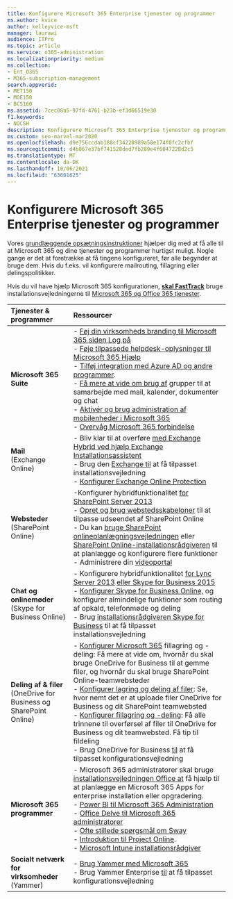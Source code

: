 ```yaml
---
title: Konfigurere Microsoft 365 Enterprise tjenester og programmer
ms.author: kvice
author: kelleyvice-msft
manager: laurawi
audience: ITPro
ms.topic: article
ms.service: o365-administration
ms.localizationpriority: medium
ms.collection:
- Ent_O365
- M365-subscription-management
search.appverid:
- MET150
- MOE150
- BCS160
ms.assetid: 7cec08a5-97fd-4761-b23b-ef3d66519e30
f1.keywords:
- NOCSH
description: Konfigurere Microsoft 365 Enterprise tjenester og programmer, f.eks. SharePoint, Exchange og Skype for Business.
ms.custom: seo-marvel-mar2020
ms.openlocfilehash: d9e756ccdab188cf34228989a58e174f0fc2cfbf
ms.sourcegitcommit: d4b867e37bf741528ded7fb289e4f6847228d2c5
ms.translationtype: MT
ms.contentlocale: da-DK
ms.lasthandoff: 10/06/2021
ms.locfileid: "63601625"
---
```

# <a name="configure-microsoft-365-enterprise-services-and-applications"></a>Konfigurere Microsoft 365 Enterprise tjenester og programmer

Vores [grundlæggende opsætningsinstruktioner](../admin/setup/setup.md) hjælper dig med at få alle til at Microsoft 365 og dine tjenester og programmer hurtigst muligt. Nogle gange er det at foretrække at få tingene konfigureret, før alle begynder at bruge dem. Hvis du f.eks. vil konfigurere mailrouting, fillagring eller delingspolitikker. 
  
Hvis du vil have hjælp Microsoft 365 konfigurationen, **[skal FastTrack](https://www.microsoft.com/fasttrack/microsoft-365)** bruge installationsvejledningerne til [Microsoft 365 og Office 365 tjenester](setup-guides-for-microsoft-365.md).
  
|**Tjenester & programmer**|**Ressourcer**|
|:-----|:-----|
|**Microsoft 365 Suite** |- [Føj din virksomheds branding til Microsoft 365 siden Log på](https://support.office.com/article/Add-your-company-branding-to-Office-365-Sign-In-Page-a1229cdb-ce19-4da5-90c7-2b9b146aef0a) <br> - [Føje tilpassede helpdesk-oplysninger til Microsoft 365 Hjælp](https://support.office.com/article/Add-customized-help-desk-info-to-the-Office-365-help-pane-9dd9b104-68f7-4d49-9a30-82561c7d79a3) <br> - [Tilføj integration med Azure AD og andre programmer](https://support.office.com/article/Integrated-Apps-and-Azure-AD-for-Office-365-administrators-cb2250e3-451e-416f-bf4e-363549652c2a).  <br> - [Få mere at vide om brug af](https://support.office.com/Article/Learn-more-about-groups-b565caa1-5c40-40ef-9915-60fdb2d97fa2) grupper til at samarbejde med mail, kalender, dokumenter og chat <br> - [Aktivér og brug administration af mobilenheder i Microsoft 365](https://support.office.microsoft.com/article/Manage-mobile-devices-in-Office-365-dd892318-bc44-4eb1-af00-9db5430be3cd) <br> - [Overvåg Microsoft 365 forbindelse](monitor-connectivity.md) |
|**Mail** <br> (Exchange Online) | - Bliv klar til at overføre [med Exchange Hybrid ved hjælp Exchange Installationsassistent](https://technet.microsoft.com/exdeploy2013)  <br> - Brug den [Exchange til](https://aka.ms/office365setup) at få tilpasset installationsvejledning  <br> - [Konfigurer Exchange Online Protection](/exchange/standalone-eop/set-up-your-eop-service) |
|**Websteder** <br> (SharePoint Online) | -Konfigurer hybridfunktionalitet [for SharePoint Server 2013](/SharePoint/hybrid/hybrid)<br> - [Opret og brug webstedsskabeloner](https://support.office.com/article/Create-and-use-site-templates-60371B0F-00E0-4C49-A844-34759EBDD989) til at tilpasse udseendet af SharePoint Online <br> - Du kan [bruge SharePoint onlineplanlægningsvejledningen](https://support.office.com/article/SharePoint-Online-Planning-Guide-for-Office-365-for-business-d5089cdf-3fd2-4230-acbd-20ecda2f9bb8) eller [SharePoint Online-installationsrådgiveren](https://aka.ms/spoguidance) til at planlægge og konfigurere flere funktioner <br> - Administrere din [videoportal](https://support.office.com/article/Manage-your-Office-365-Video-portal-c059465b-eba9-44e1-b8c7-8ff7793ff5da) |
|**Chat og onlinemøder** <br> (Skype for Business Online) | - Konfigurere hybridfunktionalitet [for Lync Server 2013](/previous-versions/office/lync-server-2013/lync-server-2013-lync-server-2013-hybrid) [eller Skype for Business 2015](/skypeforbusiness/hybrid/plan-hybrid-connectivity?bc=%2fSkypeForBusiness%2fbreadcrumb%2ftoc.json&toc=%2fSkypeForBusiness%2ftoc.json)<br> - [Konfigurer Skype for Business Online,](https://support.office.com/article/Set-up-Skype-for-Business-Online-40296968-e779-4259-980b-c2de1c044c6e) og konfigurer almindelige funktioner som routing af opkald, telefonmøde og deling  <br> - Brug [installationsrådgiveren Skype for Business](/MicrosoftTeams/faq-journey) til at få tilpasset installationsvejledning |
| **Deling af & filer** <br> (OneDrive for Business og SharePoint Online) | - [Konfigurer Microsoft 365](https://support.office.com/article/7aa9cdc8-2245-4218-81ee-86fa7c35f1de#BKMK_WhatDif) fillagring og -deling: Få mere at vide om, hvornår du skal bruge OneDrive for Business til at gemme filer, og hvornår du skal bruge SharePoint Online-teamwebsteder <br> - [Konfigurer lagring og deling af filer](https://support.office.com/article/7aa9cdc8-2245-4218-81ee-86fa7c35f1de#BKMK_MoveDocsVideo): Se, hvor nemt det er at uploade filer OneDrive for Business og dit SharePoint teamwebsted <br> - [Konfigurer fillagring og -deling](https://support.office.com/article/7aa9cdc8-2245-4218-81ee-86fa7c35f1de#BKMK_Store): Få alle trinnene til overførsel af filer til OneDrive for Business og dit teamwebsted. Få tip til fildeling <br> - Brug OneDrive for Business [til](https://aka.ms/OD4Bguidance) at få tilpasset konfigurationsvejledning |
|**Microsoft 365 programmer** | - Microsoft 365 administratorer skal bruge [installationsvejledningen Office at](/deployoffice) få hjælp til at planlægge en Microsoft 365 Apps for enterprise installation eller opgradering.  <br> - [Power BI til Microsoft 365 Administration](https://support.office.com/article/Power-BI-for-Office-365-Admin-Center-Help-5e391ecb-500c-47a3-bd0f-a6173b541044) <br> - [Office Delve til Microsoft 365 administratorer](https://support.office.com/article/Office-Delve-for-Office-365-admins-54f87a42-15a4-44b4-9df0-d36287d9531b) <br> - [Ofte stillede spørgsmål om Sway](https://support.office.com/article/446380fa-25bf-47b2-996c-e12cb2f9d075) <br> - [Introduktion til Project Online](https://support.office.com/article/Get-started-with-Project-Online-e3e5f64f-ada5-4f9d-a578-130b2d4e5f11).  <br> - [Microsoft Intune installationsrådgiver](/mem/intune/) |
|**Socialt netværk for virksomheder** <br> (Yammer) | - [Brug Yammer med Microsoft 365](https://support.office.com/article/Plan-for-Yammer-integration-with-Office-365-4086681f-6de1-4d39-aa72-752b2af1cbd7)  <br> - Brug Yammer Enterprise [til](https://aka.ms/yammerdeploy) at få tilpasset konfigurationsvejledning |
